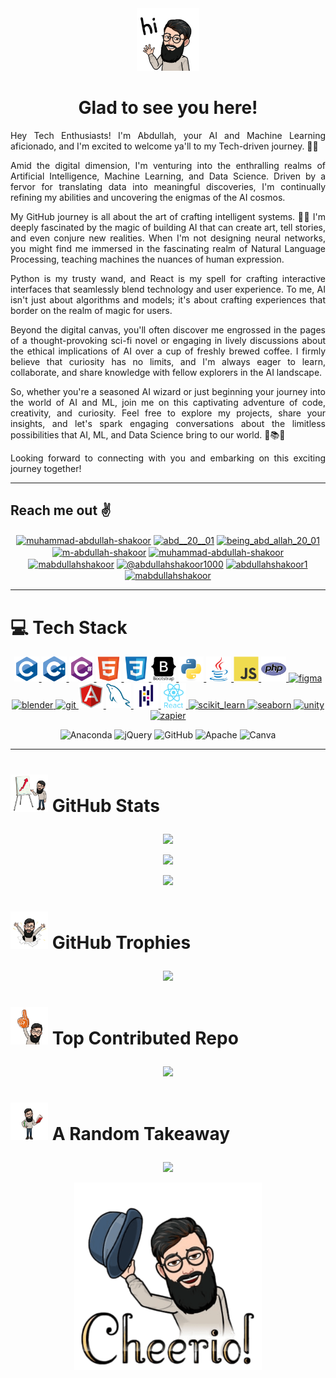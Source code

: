 <div id="header" align="center">
  <img src="hi.png" width="100"/>
</br>
</div>
<div align="center">

<h1>Glad to see you here!</h1>

</div>
<div align="justify">

Hey Tech Enthusiasts! I'm Abdullah, your AI and Machine Learning aficionado, and I'm excited to welcome ya'll to my Tech-driven journey. 🤖🚀

Amid the digital dimension, I'm venturing into the enthralling realms of Artificial Intelligence, Machine Learning, and Data Science. Driven by a fervor for translating data into meaningful discoveries, I'm continually refining my abilities and uncovering the enigmas of the AI cosmos.

My GitHub journey is all about the art of crafting intelligent systems. 🎨✨ I'm deeply fascinated by the magic of building AI that can create art, tell stories, and even conjure new realities. When I'm not designing neural networks, you might find me immersed in the fascinating realm of Natural Language Processing, teaching machines the nuances of human expression.

Python is my trusty wand, and React is my spell for crafting interactive interfaces that seamlessly blend technology and user experience. To me, AI isn't just about algorithms and models; it's about crafting experiences that border on the realm of magic for users.

Beyond the digital canvas, you'll often discover me engrossed in the pages of a thought-provoking sci-fi novel or engaging in lively discussions about the ethical implications of AI over a cup of freshly brewed coffee. I firmly believe that curiosity has no limits, and I'm always eager to learn, collaborate, and share knowledge with fellow explorers in the AI landscape.

So, whether you're a seasoned AI wizard or just beginning your journey into the world of AI and ML, join me on this captivating adventure of code, creativity, and curiosity. Feel free to explore my projects, share your insights, and let's spark engaging conversations about the limitless possibilities that AI, ML, and Data Science bring to our world. 🌌📚🔬

Looking forward to connecting with you and embarking on this exciting journey together!
</div>

---
<div align="center">
<h2 align="left"> Reach me out ✌</h2>
<div align="center">
<a href="https://linkedin.com/in/muhammad-abdullah-shakoor" target="blank"> <img align="center" src="https://raw.githubusercontent.com/rahuldkjain/github-profile-readme-generator/master/src/images/icons/Social/linked-in-alt.svg" alt="muhammad-abdullah-shakoor" height="30" width="40" /></a>
<a href="https://twitter.com/abd__20__01" target="blank"><img align="center" src="https://raw.githubusercontent.com/rahuldkjain/github-profile-readme-generator/master/src/images/icons/Social/twitter.svg" alt="abd__20__01" height="30" width="40" /></a>
<a href="https://instagram.com/being_abd_allah_20_01" target="blank"><img align="center" src="https://raw.githubusercontent.com/rahuldkjain/github-profile-readme-generator/master/src/images/icons/Social/instagram.svg" alt="being_abd_allah_20_01" height="30" width="40" /></a>
<a href="https://codepen.io/m-abdullah-shakoor" target="blank"><img align="center" src="https://raw.githubusercontent.com/rahuldkjain/github-profile-readme-generator/master/src/images/icons/Social/codepen.svg" alt="m-abdullah-shakoor" height="30" width="40" /></a>
<a href="https://stackoverflow.com/users/muhammad-abdullah-shakoor" target="blank"><img align="center" src="https://raw.githubusercontent.com/rahuldkjain/github-profile-readme-generator/master/src/images/icons/Social/stack-overflow.svg" alt="muhammad-abdullah-shakoor" height="30" width="40" /></a>
<a href="https://kaggle.com/mabdullahshakoor" target="blank"><img align="center" src="https://raw.githubusercontent.com/rahuldkjain/github-profile-readme-generator/master/src/images/icons/Social/kaggle.svg" alt="mabdullahshakoor" height="30" width="40" /></a>
<a href="https://medium.com/@abdullahshakoor1000" target="blank"><img align="center" src="https://raw.githubusercontent.com/rahuldkjain/github-profile-readme-generator/master/src/images/icons/Social/medium.svg" alt="@abdullahshakoor1000" height="30" width="40" /></a>
<a href="https://www.hackerrank.com/abdullahshakoor1" target="blank"><img align="center" src="https://raw.githubusercontent.com/rahuldkjain/github-profile-readme-generator/master/src/images/icons/Social/hackerrank.svg" alt="abdullahshakoor1" height="30" width="40" /></a>
<a href="https://dev.to/mabdullahshakoor" target="blank"><img align="center" src="https://raw.githubusercontent.com/rahuldkjain/github-profile-readme-generator/master/src/images/icons/Social/devto.svg" alt="mabdullahshakoor" height="30" width="40" /></a>
</div>

---

<div>


<h1 align="left">💻 Tech Stack</h1>

<a href="https://www.cprogramming.com/" target="_blank" rel="noreferrer"> <img src="https://raw.githubusercontent.com/devicons/devicon/master/icons/c/c-original.svg" alt="c" width="40" height="40"/> </a> <a href="https://www.w3schools.com/cpp/" target="_blank" rel="noreferrer"> <img src="https://raw.githubusercontent.com/devicons/devicon/master/icons/cplusplus/cplusplus-original.svg" alt="cplusplus" width="40" height="40"/> </a> <a href="https://www.w3schools.com/cs/" target="_blank" rel="noreferrer"> <img src="https://raw.githubusercontent.com/devicons/devicon/master/icons/csharp/csharp-original.svg" alt="csharp" width="40" height="40"/> </a> <a href="https://www.w3.org/html/" target="_blank" rel="noreferrer"> <img src="https://raw.githubusercontent.com/devicons/devicon/master/icons/html5/html5-original.svg" alt="html5" width="40" height="40"/> </a> <a href="https://www.w3schools.com/css/" target="_blank" rel="noreferrer"> <img src="https://raw.githubusercontent.com/devicons/devicon/master/icons/css3/css3-original.svg" alt="css3" width="40" height="40"/> </a> <a href="https://getbootstrap.com" target="_blank" rel="noreferrer"> <img src="https://raw.githubusercontent.com/devicons/devicon/master/icons/bootstrap/bootstrap-plain-wordmark.svg" alt="bootstrap" width="40" height="40"/> </a> <a href="https://www.python.org" target="_blank" rel="noreferrer"> <img src="https://raw.githubusercontent.com/devicons/devicon/master/icons/python/python-original.svg" alt="python" width="40" height="40"/> </a> <a href="https://www.java.com" target="_blank" rel="noreferrer"> <img src="https://raw.githubusercontent.com/devicons/devicon/master/icons/java/java-original.svg" alt="java" width="40" height="40"/> </a> <a href="https://developer.mozilla.org/en-US/docs/Web/JavaScript" target="_blank" rel="noreferrer"> <img src="https://raw.githubusercontent.com/devicons/devicon/master/icons/javascript/javascript-original.svg" alt="javascript" width="40" height="40"/> </a> <a href="https://www.php.net" target="_blank" rel="noreferrer"> <img src="https://raw.githubusercontent.com/devicons/devicon/master/icons/php/php-original.svg" alt="php" width="40" height="40"/> </a> <a href="https://www.figma.com/" target="_blank" rel="noreferrer"> <img src="https://www.vectorlogo.zone/logos/figma/figma-icon.svg" alt="figma" width="40" height="40"/> </a> <a href="https://www.blender.org/" target="_blank" rel="noreferrer"> <img src="https://download.blender.org/branding/community/blender_community_badge_white.svg" alt="blender" width="40" height="40"/> </a>   <a href="https://git-scm.com/" target="_blank" rel="noreferrer"> <img src="https://www.vectorlogo.zone/logos/git-scm/git-scm-icon.svg" alt="git" width="40" height="40"/> </a> <a href="https://angular.io" target="_blank" rel="noreferrer"> <img src="https://github.com/devicons/devicon/blob/master/icons/angularjs/angularjs-original.svg" alt="angularjs" width="40" height="40"/> </a>    <a href="https://www.mysql.com/" target="_blank" rel="noreferrer"> <img src="https://raw.githubusercontent.com/devicons/devicon/master/icons/mysql/mysql-original.svg" alt="mysql" width="40" height="40"/> </a> <a href="https://pandas.pydata.org/" target="_blank" rel="noreferrer"> <img src="https://raw.githubusercontent.com/devicons/devicon/2ae2a900d2f041da66e950e4d48052658d850630/icons/pandas/pandas-original.svg" alt="pandas" width="40" height="40"/> </a>   <a href="https://reactjs.org/" target="_blank" rel="noreferrer"> <img src="https://raw.githubusercontent.com/devicons/devicon/master/icons/react/react-original-wordmark.svg" alt="react" width="40" height="40"/> </a> <a href="https://scikit-learn.org/" target="_blank" rel="noreferrer"> <img src="https://upload.wikimedia.org/wikipedia/commons/0/05/Scikit_learn_logo_small.svg" alt="scikit_learn" width="40" height="40"/> </a> <a href="https://seaborn.pydata.org/" target="_blank" rel="noreferrer"> <img src="https://seaborn.pydata.org/_images/logo-mark-lightbg.svg" alt="seaborn" width="40" height="40"/> </a> <a href="https://unity.com/" target="_blank" rel="noreferrer"> <img src="https://www.vectorlogo.zone/logos/unity3d/unity3d-icon.svg" alt="unity" width="40" height="40"/> </a> <a href="https://zapier.com" target="_blank" rel="noreferrer"> <img src="https://www.vectorlogo.zone/logos/zapier/zapier-icon.svg" alt="zapier" width="40" height="40"/> </a>



  ![Anaconda](https://img.shields.io/badge/Anaconda-%2344A833.svg?style=for-the-badge&logo=anaconda&logoColor=white) ![jQuery](https://img.shields.io/badge/jquery-%230769AD.svg?style=for-the-badge&logo=jquery&logoColor=white) ![GitHub](https://img.shields.io/badge/GitHub-%23121011.svg?style=for-the-badge&logo=github&logoColor=white) ![Apache](https://img.shields.io/badge/apache-%23D42029.svg?style=for-the-badge&logo=apache&logoColor=white) ![Canva](https://img.shields.io/badge/Canva-%2300C4CC.svg?style=for-the-badge&logo=Canva&logoColor=white)

</div>

---

# <p align="left"> <img src="stats.png" width="60"/> GitHub Stats </p>

 <div align="">
 
 ![](https://github-readme-stats.vercel.app/api?username=m-abdullah-shakoor&theme=vision-friendly-dark&hide_border=false&include_all_commits=true&count_private=true)<br/>

![](https://github-readme-streak-stats.herokuapp.com/?user=m-abdullah-shakoor&theme=vision-friendly-dark&hide_border=false)<br/>

![](https://github-readme-stats.vercel.app/api/top-langs/?username=m-abdullah-shakoor&theme=vision-friendly-dark&hide_border=false&include_all_commits=true&count_private=true&layout=compact)
 
 </div>
 

# <p align="left"> <img src="spawn-.jpg" width="60"/>  GitHub Trophies</p>
![](https://github-profile-trophy.vercel.app/?username=m-abdullah-shakoor&theme=radical&no-frame=false&no-bg=true&margin-w=4)


# <p align="left"> <img src="trophy.png" width="60"/> Top Contributed Repo </p>
![](https://github-contributor-stats.vercel.app/api?username=m-abdullah-shakoor&limit=5&theme=radical&combine_all_yearly_contributions=true)


<div align="center">

# <p align="left"> <img src="takeaway.png" width="60"/> A Random Takeaway </p>

![](https://quotes-github-readme.vercel.app/api?type=horizontal&theme=radical)

</div>

<!-- 
<div style="overflow: hidden; background-color:; padding: 10px; margin-left: 190px;  margin-right: 190px;">
  <div style="white-space: nowrap; font-size: 24px; color: ; position: relative; animation: marquee 10s linear infinite; padding-right: 100%;">
    See ya Next Time! &nbsp;&nbsp;&nbsp;&nbsp;&nbsp;&nbsp;&nbsp;&nbsp;&nbsp;&nbsp;&nbsp;&nbsp;
  </div>
</div>
<style>
  @keyframes marquee {
    0% {
      transform: translateX(100%);
    }
    100% {
      transform: translateX(-100%);
    }
  }
</style>


</div> -->
<div align="center">
<!-- <p style = "margin-top:75px; margin-bottom: -30px">See Ya Next Time!</p> -->
<img src="cheers.png" width="300"/>
</div>